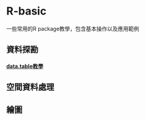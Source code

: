 # R-basic
一些常用的R package教學，包含基本操作以及應用範例

## 資料探勘
#### [data.table教學](https://github.com/kemushi54/R-basic/blob/master/data_table.html)

## 空間資料處理

## 繪圖
